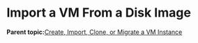 <!--
SPDX-FileCopyrightText: 2023,2024 Oracle and/or its affiliates.
SPDX-License-Identifier: CC-BY-SA-4.0
-->
# Import a VM From a Disk Image

**Parent topic:**[Create, Import, Clone, or Migrate a VM Instance](../topics/create_clone_or_migrate_a_virtual_machine.md)

